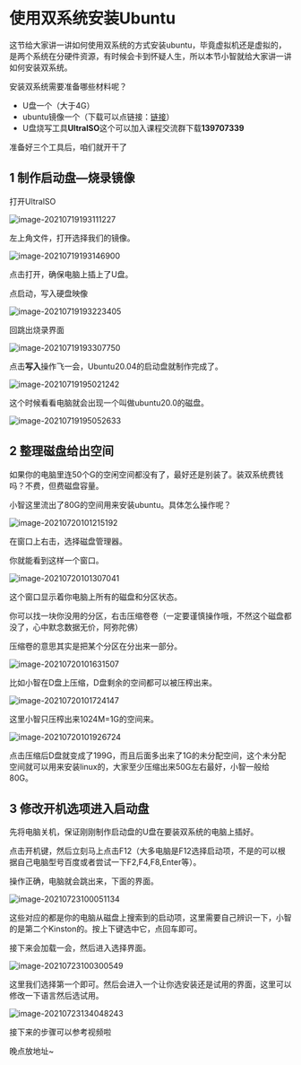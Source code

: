 # 使用双系统安装Ubuntu

这节给大家讲一讲如何使用双系统的方式安装ubuntu，毕竟虚拟机还是虚拟的，是两个系统在分硬件资源，有时候会卡到怀疑人生，所以本节小智就给大家讲一讲如何安装双系统。

安装双系统需要准备哪些材料呢？
- U盘一个（大于4G）
- ubuntu镜像一个（下载可以点链接：[链接](http://mirrors.ustc.edu.cn/ubuntu-releases/20.04/ubuntu-20.04.2.0-desktop-amd64.iso)）
- U盘烧写工具**UltralSO**这个可以加入课程交流群下载**139707339**

准备好三个工具后，咱们就开干了

## 1 制作启动盘—烧录镜像

打开UltralSO

![image-20210719193111227](2.2系统安装_双系统/imgs/image-20210719193111227.png)

左上角文件，打开选择我们的镜像。

![image-20210719193146900](2.2系统安装_双系统/imgs/image-20210719193146900.png)

点击打开，确保电脑上插上了U盘。

点启动，写入硬盘映像

![image-20210719193223405](2.2系统安装_双系统/imgs/image-20210719193223405.png)

回跳出烧录界面

![image-20210719193307750](2.2系统安装_双系统/imgs/image-20210719193307750.png)

点击**写入**操作飞一会，Ubuntu20.04的启动盘就制作完成了。

![image-20210719195021242](2.2系统安装_双系统/imgs/image-20210719195021242.png)



这个时候看看电脑就会出现一个叫做ubuntu20.0的磁盘。

![image-20210719195052633](2.2系统安装_双系统/imgs/image-20210719195052633.png)



## 2 整理磁盘给出空间

如果你的电脑里连50个G的空闲空间都没有了，最好还是别装了。装双系统费钱吗？不费，但费磁盘容量。

小智这里流出了80G的空间用来安装ubuntu。具体怎么操作呢？

![image-20210720101215192](2.2系统安装_双系统/imgs/image-20210720101215192.png)

在窗口上右击，选择磁盘管理器。

你就能看到这样一个窗口。

![image-20210720101307041](2.2系统安装_双系统/imgs/image-20210720101307041.png)

这个窗口显示着你电脑上所有的磁盘和分区状态。

你可以找一块你没用的分区，右击压缩卷卷（一定要谨慎操作哦，不然这个磁盘都没了，心中默念数据无价，阿弥陀佛）

压缩卷的意思其实是把某个分区在分出来一部分。

![image-20210720101631507](2.2系统安装_双系统/imgs/image-20210720101631507.png)

比如小智在D盘上压缩，D盘剩余的空间都可以被压榨出来。

![image-20210720101724147](2.2系统安装_双系统/imgs/image-20210720101724147.png)

这里小智只压榨出来1024M=1G的空间来。

![image-20210720101926724](2.2系统安装_双系统/imgs/image-20210720101926724.png)

点击压缩后D盘就变成了199G，而且后面多出来了1G的未分配空间，这个未分配空间就可以用来安装linux的，大家至少压缩出来50G左右最好，小智一般给80G。

## 3 修改开机选项进入启动盘

先将电脑关机，保证刚刚制作启动盘的U盘在要装双系统的电脑上插好。

点击开机键，然后立刻马上点击F12（大多电脑是F12选择启动项，不是的可以根据自己电脑型号百度或者尝试一下F2,F4,F8,Enter等）。

操作正确，电脑就会跳出来，下面的界面。

![image-20210723100051134](2.2系统安装_双系统/imgs/image-20210723100051134.png)

这些对应的都是你的电脑从磁盘上搜索到的启动项，这里需要自己辨识一下，小智的是第二个Kinston的。按上下键选中它，点回车即可。

接下来会加载一会，然后进入选择界面。

![image-20210723100300549](2.2系统安装_双系统/imgs/image-20210723100300549.png)

这里我们选择第一个即可。然后会进入一个让你选安装还是试用的界面，这里可以修改一下语言然后选试用。

![image-20210723134048243](2.2系统安装_双系统/imgs/image-20210723134048243.png)

接下来的步骤可以参考视频啦

晚点放地址~

